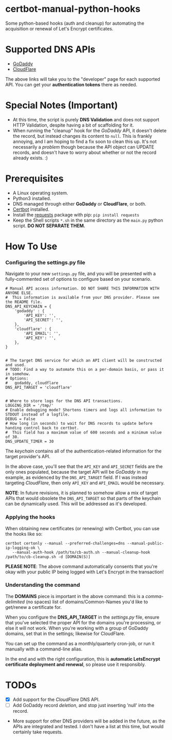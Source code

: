 # certbot-manual-python-hooks
Some python-based hooks (auth and cleanup) for automating the acquisition or renewal of Let's Encrypt certificates.


# Supported DNS APIs
+ [GoDaddy](https://developer.godaddy.com/)
+ [CloudFlare](https://api.cloudflare.com/#getting-started-endpoints)

The above links will take you to the "developer" page for each supported API. You can get your **authentication tokens** there as needed.


# Special Notes (Important)
+ At this time, the script is purely **DNS Validation** and does not support HTTP Validation, despite having a bit of scaffolding for it.
+ When running the "cleanup" hook for the _GoDaddy_ API, it doesn't delete the record, but instead changes its content to `null`. This is frankly annoying, and I am hoping to find a fix soon to clean this up. It's not necessarily a _problem_ though because the API object can UPDATE records, and doesn't have to worry about whether or not the record already exists. :)


# Prerequisites
+ A Linux operating system.
+ Python3 installed.
+ DNS managed through either **GoDaddy** or **CloudFlare**, or both.
+ [Certbot](https://certbot.eff.org/) installed.
+ Install the [requests](https://github.com/psf/requests) package with pip: `pip install requests`
+ Keep the Shell scripts `*.sh` in the same directory as the `main.py` python script. **DO NOT SEPARATE THEM.**


# How To Use
### Configuring the settings.py file
Navigate to your new `settings.py` file, and you will be presented with a fully-commented set of options to configure based on your scenario.
```
# Manual API access information. DO NOT SHARE THIS INFORMATION WITH ANYONE ELSE.
#  This information is available from your DNS provider. Please see the README file.
DNS_API_KEYCHAIN = {
    'godaddy' : {
        'API_KEY': '',
        'API_SECRET': '',
    },
    'cloudflare' : {
        'API_EMAIL': '',
        'API_KEY': '',
    },
}


# The target DNS service for which an API client will be constructed and used.
# TODO: Find a way to automate this on a per-domain basis, or pass it in somehow.
# Options:
#   godaddy, cloudflare
DNS_API_TARGET = 'cloudflare'


# Where to store logs for the DNS API transactions.
LOGGING_DIR = '/tmp/'
# Enable debugging mode? Shortens timers and logs all information to STDOUT instead of a logfile.
DEBUG = False
# How long (in seconds) to wait for DNS records to update before handing control back to certbot.
#  This field has a maximum value of 600 seconds and a minimum value of 30.
DNS_UPDATE_TIMER = 30
```
The _keychain_ contains all of the authentication-related information for the target provider's API.

In the above case, you'll see that the `API_KEY` and `API_SECRET` fields are the only ones populated, because the target API will be _GoDaddy_ in my example, as evidenced by the `DNS_API_TARGET` field. If I was instead targeting _CloudFlare_, then only `API_KEY` and `API_EMAIL` would be necessary.

**NOTE**: In future revisions, it is planned to somehow allow a mix of target APIs that would obsolete the `DNS_API_TARGET` so that parts of the keychain can be dynamically used. This will be addressed as it's developed.

### Applying the hooks
When obtaining new certificates (or renewing) with Certbot, you can use the hooks like so:
```
certbot certonly --manual --preferred-challenges=dns --manual-public-ip-logging-ok \
   --manual-auth-hook /path/to/cb-auth.sh --manual-cleanup-hook /path/to/cb-cleanup.sh -d [DOMAIN(S)]
```
**PLEASE NOTE**: The above command automatically consents that you're okay with your public IP being logged with Let's Encrypt in the transaction!

### Understanding the command
The **DOMAINS** piece is important in the above command: this is a _comma-delimited_ (no spaces) list of domains/Common-Names you'd like to get/renew a certificate for.

When you configure the **DNS_API_TARGET** in the _settings.py_ file, ensure that you've selected the proper API for the domains you're processing, or else it will not work. When you're working with a group of GoDaddy domains, set that in the settings; likewise for CloudFlare.

You can set up the command as a monthly/quarterly cron-job, or run it manually with a command-line alias.

In the end and with the right configuration, this is **automatic LetsEncrypt certificate deployment and renewal**, so please use it responsibly.


# TODOs
+ [X] Add support for the _CloudFlare_ DNS API.
+ [ ] Add GoDaddy record _deletion_, and stop just inserting 'null' into the record.
+ More support for other DNS providers will be added in the future, as the APIs are integrated and tested. I don't have a list at this time, but would certainly take requests.
